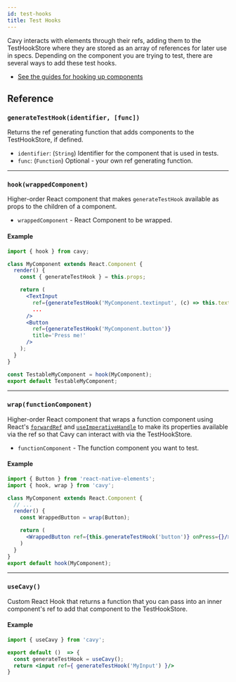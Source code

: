 ```yaml
---
id: test-hooks 
title: Test Hooks
---
```


Cavy interacts with elements through their refs, adding them to the TestHookStore
where they are stored as an array of references for later use in specs. Depending
on the component you are trying to test, there are several ways to add these
test hooks.

* [See the guides for hooking up components](../getting-started/hooking-up-components)

## Reference

### `generateTestHook(identifier, [func])`

Returns the ref generating function that adds components to the TestHookStore, if
defined.

* `identifier`: (`String`) Identifier for the component that is used in tests.
* `func`: (`Function`) Optional - your own ref generating function.

--- 
### `hook(wrappedComponent)`

Higher-order React component that makes `generateTestHook` available as props to
the children of a component.

* `wrappedComponent` - React Component to be wrapped.

#### Example

```jsx
import { hook } from cavy;

class MyComponent extends React.Component {
  render() {
    const { generateTestHook } = this.props;

    return (
      <TextInput
        ref={generateTestHook('MyComponent.textinput', (c) => this.textInput = c)}
        ...
      />
      <Button
        ref={generateTestHook('MyComponent.button')}
        title='Press me!'
      />
    );
  }
}

const TestableMyComponent = hook(MyComponent);
export default TestableMyComponent;
```

---
### `wrap(functionComponent)`

Higher-order React component that wraps a function component using React's
[`forwardRef`](https://reactjs.org/docs/forwarding-refs.html) and
[`useImperativeHandle`](https://reactjs.org/docs/hooks-reference.html#useimperativehandle)
to make its properties available via the ref so that Cavy can interact with via
the TestHookStore.

* `functionComponent` - The function component you want to test.

#### Example

```jsx
import { Button } from 'react-native-elements';
import { hook, wrap } from 'cavy';

class MyComponent extends React.Component {
  // ...
  render() {
    const WrappedButton = wrap(Button);

    return (
      <WrappedButton ref={this.generateTestHook('button')} onPress={}/>
    )
  }
}
export default hook(MyComponent);
```

---
### `useCavy()`

Custom React Hook that returns a function that you can pass into an inner
component's ref to add that component to the TestHookStore.

#### Example

```jsx
import { useCavy } from 'cavy';

export default ()  => {
  const generateTestHook = useCavy();
  return <input ref={ generateTestHook('MyInput') }/>
}
```
